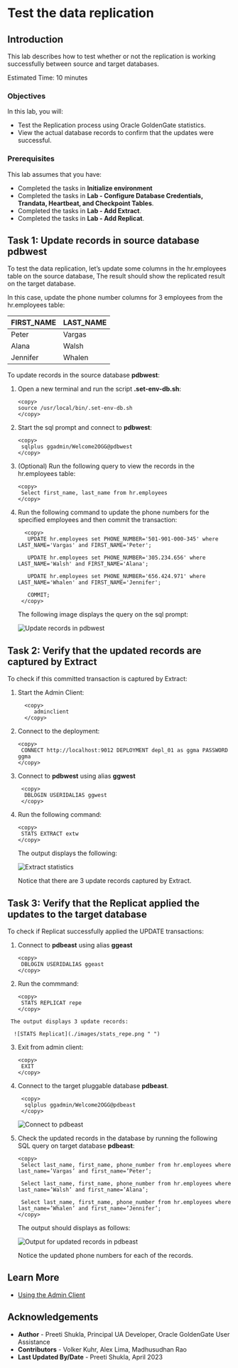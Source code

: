 # Test the data replication

## Introduction

This lab describes how to test whether or not the replication is working successfully between source and target databases.

Estimated Time: 10 minutes

### Objectives
In this lab, you will:
* Test the Replication process using Oracle GoldenGate statistics.
* View the actual database records to confirm that the updates were successful.


### Prerequisites
This lab assumes that you have:
- Completed the tasks in **Initialize environment**
- Completed the tasks in **Lab - Configure Database Credentials, Trandata, Heartbeat, and Checkpoint Tables**.
- Completed the tasks in **Lab - Add Extract**.
- Completed the tasks in **Lab - Add Replicat**.


## Task 1: Update records in source database **pdbwest**

   To test the data replication, let’s update some columns in the hr.employees table on the source database, The result should show the replicated result on the target database. 

   In this case, update the phone number columns for 3 employees from the hr.employees table:

   
   |  FIRST_NAME       |      LAST_NAME  |
   --------------------|------------------
   |  Peter            |      Vargas     |
   |  Alana            |      Walsh      |
   |  Jennifer         |      Whalen     |


   To update records in the source database **pdbwest**:

   1. Open a new terminal and run the script **.set-env-db.sh**: 
   
      ```
      <copy>
      source /usr/local/bin/.set-env-db.sh
      </copy>
      ```
   2. Start the sql prompt and connect to **pdbwest**:

       ```
       <copy>
        sqlplus ggadmin/Welcome2OGG@pdbwest
       </copy>
       ```

   3. (Optional) Run the following query to view the records in the hr.employees table:
   
       ```
       <copy>
        Select first_name, last_name from hr.employees
       </copy>
       ```
        
   4. Run the following command to update the phone numbers for the specified employees and then commit the transaction:
          
         ```
           <copy>
            UPDATE hr.employees set PHONE_NUMBER='501-901-000-345' where LAST_NAME='Vargas' and FIRST_NAME='Peter';

            UPDATE hr.employees set PHONE_NUMBER='305.234.656' where LAST_NAME='Walsh' and FIRST_NAME='Alana';

            UPDATE hr.employees set PHONE_NUMBER='656.424.971' where LAST_NAME='Whalen' and FIRST_NAME='Jennifer';

            COMMIT;
          </copy>
         ```   
         
         The following image displays the query on the sql prompt:

        ![Update records in pdbwest](./images/updatesqlquery.png " ")
    
## Task 2: Verify that the updated records are captured by Extract

   To check if this committed transaction is captured by Extract:

   1. Start the Admin Client:
   
       ```
         <copy>
            adminclient
         </copy>
       ```
  
   2. Connect to the deployment:

      ```
      <copy>
       CONNECT http://localhost:9012 DEPLOYMENT depl_01 as ggma PASSWORD ggma
      </copy>
      ```

   3. Connect to **pdbwest** using alias **ggwest**

      ```
       <copy>
        DBLOGIN USERIDALIAS ggwest
       </copy>
      ```

   4. Run the following command:
     
      ```
      <copy>
       STATS EXTRACT extw
      </copy>
      ```
      The output displays the following:

      ![Extract statistics](./images/stats_extw.png " ")

      Notice that there are 3 update records captured by Extract.

## Task 3: Verify that the Replicat applied the updates to the target database

   To check if Replicat successfully applied the UPDATE transactions:

   1. Connect to **pdbeast** using alias **ggeast**

      ```
      <copy>
       DBLOGIN USERIDALIAS ggeast
      </copy>
      ```
   2. Run the commmand:

      ```
      <copy>
       STATS REPLICAT repe
      </copy>
      ```
     The output displays 3 update records:

      ![STATS Replicat](./images/stats_repe.png " ")

   3. Exit from admin client:

      ```
      <copy>
       EXIT
      </copy>
      ```
   4. Connect to the target pluggable database **pdbeast**.

      ```
       <copy>
        sqlplus ggadmin/Welcome2OGG@pdbeast
       </copy>
      ```
    
       ![Connect to pdbeast](./images/connect_pdbeast.png " ")

   5. Check the updated records in the database by running the following SQL query on target database **pdbeast**:
 
      ```
      <copy>
       Select last_name, first_name, phone_number from hr.employees where last_name=’Vargas’ and first_name=’Peter’;
    
       Select last_name, first_name, phone_number from hr.employees where last_name=’Walsh’ and first_name=’Alana’;

       Select last_name, first_name, phone_number from hr.employees where last_name=’Whalen’ and first_name=’Jennifer’;
      </copy>
      ```

      The output should displays as follows:

      ![Output for updated records in pdbeast](./images/pdbeast_output.png)

      Notice the updated phone numbers for each of the records.


## Learn More
* [Using the Admin Client](https://docs.oracle.com/en/middleware/goldengate/core/21.3/coredoc/administer-microservices-command-line-interface.html#GUID-0403FAF0-B2F7-48A0-838F-AB4421E5C5E2)



## Acknowledgements
* **Author** - Preeti Shukla, Principal UA Developer, Oracle GoldenGate User Assistance
* **Contributors** -  Volker Kuhr, Alex Lima, Madhusudhan Rao
* **Last Updated By/Date** - Preeti Shukla, April 2023
